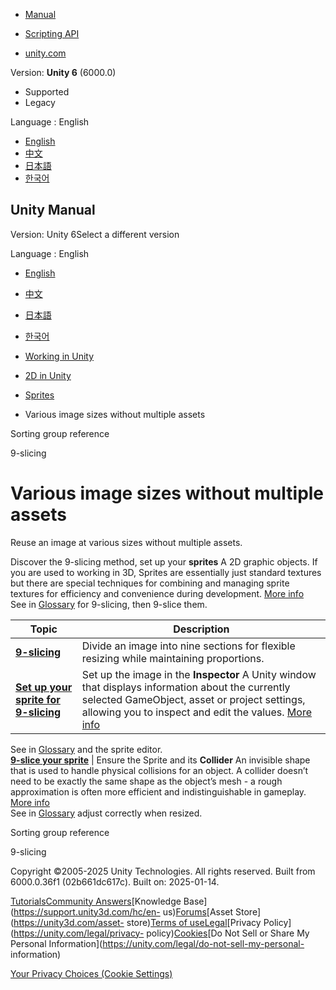 [](https://docs.unity3d.com)

  * [Manual](../Manual/index.html)
  * [Scripting API](../ScriptReference/index.html)

  * [unity.com](https://unity.com/)

Version: **Unity 6** (6000.0)

  * Supported
  * Legacy

Language : English

  * [English](/Manual/sprite/9-slice/9-slice-landing.html)
  * [中文](/cn/current/Manual/sprite/9-slice/9-slice-landing.html)
  * [日本語](/ja/current/Manual/sprite/9-slice/9-slice-landing.html)
  * [한국어](/kr/current/Manual/sprite/9-slice/9-slice-landing.html)

[](https://docs.unity3d.com)

## Unity Manual

Version: Unity 6Select a different version

Language : English

  * [English](/Manual/sprite/9-slice/9-slice-landing.html)
  * [中文](/cn/current/Manual/sprite/9-slice/9-slice-landing.html)
  * [日本語](/ja/current/Manual/sprite/9-slice/9-slice-landing.html)
  * [한국어](/kr/current/Manual/sprite/9-slice/9-slice-landing.html)

  * [Working in Unity](../../working-in-unity.html)
  * [2D in Unity](../../Unity2D.html)
  * [Sprites](../../sprite/sprite-landing.html)
  * Various image sizes without multiple assets

[](../../sprite/sorting-group/sorting-group-reference.html)

Sorting group reference

[](../../sprite/9-slice/9-slicing.html)

9-slicing

# Various image sizes without multiple assets

Reuse an image at various sizes without multiple assets.

Discover the 9-slicing method, set up your **sprites** A 2D graphic objects.
If you are used to working in 3D, Sprites are essentially just standard
textures but there are special techniques for combining and managing sprite
textures for efficiency and convenience during development. [More
info](../../sprite/sprite-landing.html)  
See in [Glossary](../../Glossary.html#Sprite) for 9-slicing, then 9-slice
them.

**Topic** | **Description**  
---|---  
**[9-slicing](9-slicing.html)** | Divide an image into nine sections for flexible resizing while maintaining proportions.  
**[Set up your sprite for 9-slicing](set-sprite-9slicing.html)** | Set up the image in the **Inspector** A Unity window that displays information about the currently selected GameObject, asset or project settings, allowing you to inspect and edit the values. [More info](../../UsingTheInspector.html)  
See in [Glossary](../../Glossary.html#Inspector) and the sprite editor.  
**[9-slice your sprite](9-slice-sprite.html)** | Ensure the Sprite and its **Collider** An invisible shape that is used to handle physical collisions for an object. A collider doesn’t need to be exactly the same shape as the object’s mesh - a rough approximation is often more efficient and indistinguishable in gameplay. [More info](../../CollidersOverview.html)  
See in [Glossary](../../Glossary.html#Collider) adjust correctly when resized.  
  
[](../../sprite/sorting-group/sorting-group-reference.html)

Sorting group reference

[](../../sprite/9-slice/9-slicing.html)

9-slicing

Copyright ©2005-2025 Unity Technologies. All rights reserved. Built from
6000.0.36f1 (02b661dc617c). Built on: 2025-01-14.

[Tutorials](https://learn.unity.com/)[Community
Answers](https://answers.unity3d.com)[Knowledge
Base](https://support.unity3d.com/hc/en-
us)[Forums](https://forum.unity3d.com)[Asset Store](https://unity3d.com/asset-
store)[Terms of
use](https://docs.unity3d.com/Manual/TermsOfUse.html)[Legal](https://unity.com/legal)[Privacy
Policy](https://unity.com/legal/privacy-
policy)[Cookies](https://unity.com/legal/cookie-policy)[Do Not Sell or Share
My Personal Information](https://unity.com/legal/do-not-sell-my-personal-
information)

[Your Privacy Choices (Cookie Settings)](javascript:void\(0\);)

